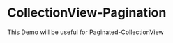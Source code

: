 CollectionView-Pagination
=========================

This Demo will be useful for Paginated-CollectionView

